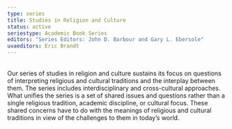 ```yaml
---
type: series
title: Studies in Religion and Culture
status: active
seriestype: Academic Book Series
editors: "Series Editors: John D. Barbour and Gary L. Ebersole"
uvaeditors: Eric Brandt
---
```

\
Our series of studies in religion and culture sustains its focus on questions of interpreting religious and cultural traditions and the interplay between them. The series includes interdisciplinary and cross-cultural approaches. What unifies the series is a set of shared issues and questions rather than a single religious tradition, academic discipline, or cultural focus. These shared concerns have to do with the meanings of religious and cultural traditions in view of the challenges to them in today’s world.